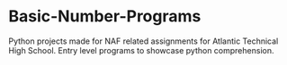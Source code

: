 # Basic-Number-Programs
Python projects made for NAF related assignments for Atlantic Technical High School. Entry level programs to showcase python comprehension.
